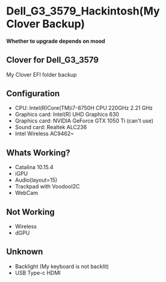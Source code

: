 # Dell_G3_3579_Hackintosh(My Clover Backup)

#### Whether to upgrade depends on mood

## Clover for Dell_G3_3579

My Clover EFI folder backup

## Configuration

- CPU: Intel(R)Core(TM)i7-8750H CPU 220GHz 2.21 GHz
- Graphics card:  Intel(R) UHD Graphics 630 
- Graphics card: NVIDIA GeForce GTX 1050 Ti  (can't use)
- Sound card: Realtek ALC236
- Intel Wireless AC9462~

## Whats Working?

- Catalina 10.15.4
- iGPU
- Audio(layout=15)
- Trackpad with VoodooI2C
- WebCam

## Not Working

- Wireless
- dGPU

## Unknown

- Backlight   (My keyboard is not backlit)
- USB Type-c HDMI